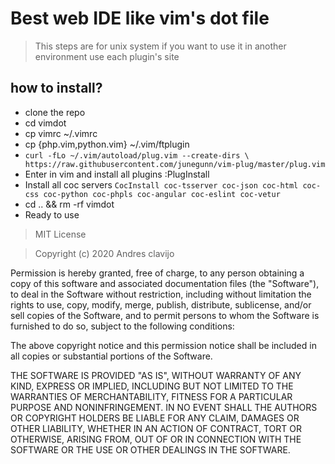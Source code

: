 # Best web IDE like vim's dot file

> This steps are for unix system if you want to use it in another environment use each plugin's site

## how to install?
  - clone the repo
  - cd vimdot
  - cp vimrc ~/.vimrc
  - cp {php.vim,python.vim} ~/.vim/ftplugin
  - `curl -fLo ~/.vim/autoload/plug.vim --create-dirs \
    https://raw.githubusercontent.com/junegunn/vim-plug/master/plug.vim`
  - Enter in vim and install all plugins :PlugInstall
  - Install all coc servers `CocInstall coc-tsserver coc-json coc-html coc-css coc-python coc-phpls coc-angular coc-eslint coc-vetur` 
  - cd .. && rm -rf vimdot
  - Ready to use

> MIT License

> Copyright (c) 2020 Andres clavijo

Permission is hereby granted, free of charge, to any person obtaining a copy
of this software and associated documentation files (the "Software"), to deal
in the Software without restriction, including without limitation the rights
to use, copy, modify, merge, publish, distribute, sublicense, and/or sell
copies of the Software, and to permit persons to whom the Software is
furnished to do so, subject to the following conditions:

The above copyright notice and this permission notice shall be included in all
copies or substantial portions of the Software.

THE SOFTWARE IS PROVIDED "AS IS", WITHOUT WARRANTY OF ANY KIND, EXPRESS OR
IMPLIED, INCLUDING BUT NOT LIMITED TO THE WARRANTIES OF MERCHANTABILITY,
FITNESS FOR A PARTICULAR PURPOSE AND NONINFRINGEMENT. IN NO EVENT SHALL THE
AUTHORS OR COPYRIGHT HOLDERS BE LIABLE FOR ANY CLAIM, DAMAGES OR OTHER
LIABILITY, WHETHER IN AN ACTION OF CONTRACT, TORT OR OTHERWISE, ARISING FROM,
OUT OF OR IN CONNECTION WITH THE SOFTWARE OR THE USE OR OTHER DEALINGS IN THE
SOFTWARE.
